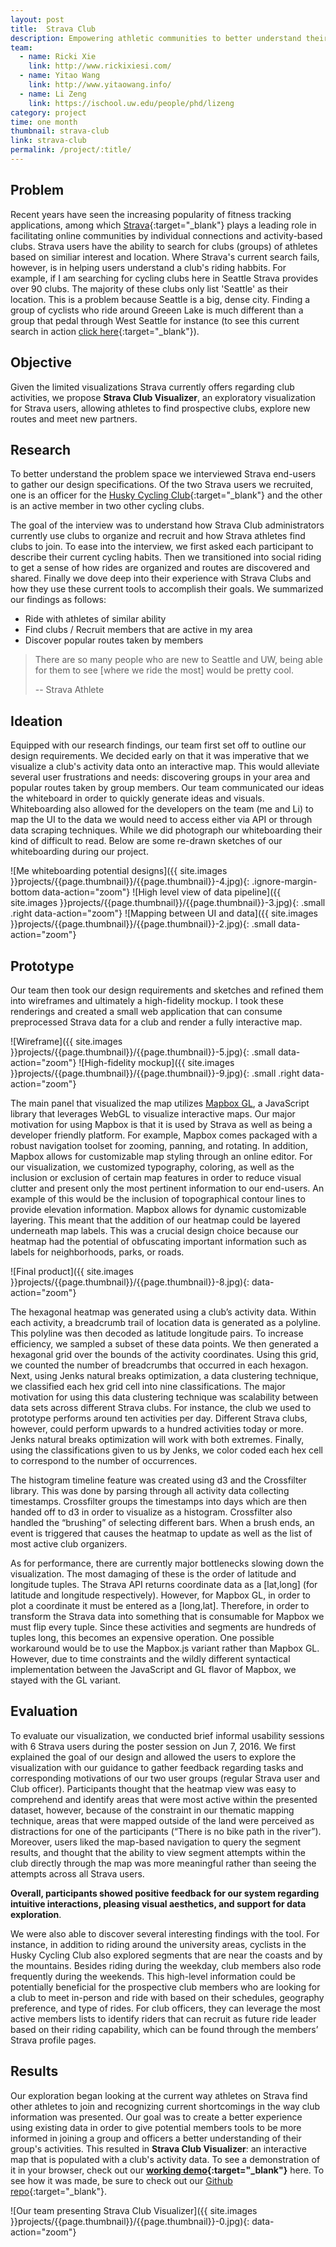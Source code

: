 ```yaml
---
layout: post
title:  Strava Club
description: Empowering athletic communities to better understand their data and make connections
team: 
  - name: Ricki Xie
    link: http://www.rickixiesi.com/
  - name: Yitao Wang
    link: http://www.yitaowang.info/
  - name: Li Zeng
    link: https://ischool.uw.edu/people/phd/lizeng
category: project
time: one month
thumbnail: strava-club
link: strava-club
permalink: /project/:title/
---
```



## Problem
Recent years have seen the increasing popularity of fitness tracking applications, among which [Strava](http://strava.com/){:target="_blank"} plays a leading role in facilitating online communities by individual connections and activity-based clubs. Strava users have the ability to search for clubs (groups) of athletes based on similiar interest and location. Where Strava's current search fails, however, is in helping users understand a club's riding habbits. For example, if I am searching for cycling clubs here in Seattle Strava provides over 90 clubs. The majority of these clubs only list 'Seattle' as their location. This is a problem because Seattle is a big, dense city. Finding a group of cyclists who ride around Greeen Lake is much different than a group that pedal through West Seattle for instance (to see this current search in action [click here](https://www.strava.com/clubs/search?utf8=%E2%9C%93&text=&location=Seattle&%5Bcountry%5D=United+States&%5Bstate%5D=Washington&%5Bcity%5D=Seattle&%5Blat_lng%5D=47.6062095%2C-122.3320708&sport_type=cycling&club_type=all){:target="_blank"}).

## Objective
Given the limited visualizations Strava currently offers regarding club activities, we propose **Strava Club Visualizer**, an exploratory visualization for Strava users, allowing athletes to find prospective clubs, explore new routes and meet new partners.

## Research
To better understand the problem space we interviewed Strava end-users to gather our design specifications. Of the two Strava users we recruited, one is an officer for the [Husky Cycling Club](http://www.huskycycling.org/){:target="_blank"} and the other is an active member in two other cycling clubs.

The goal of the interview was to understand how Strava Club administrators currently use clubs to organize and recruit and how Strava athletes find clubs to join. To ease into the interview, we first asked each participant to describe their current cycling habits. Then we transitioned into social riding to get a sense of how rides are organized and routes are discovered and shared. Finally we dove deep into their experience with Strava Clubs and how they use these current tools to accomplish their goals. We summarized our findings as follows:
- Ride with athletes of similar ability
- Find clubs / Recruit members that are active in my area
- Discover popular routes taken by members

> There are so many people who are new to Seattle
and UW, being able for them to see [where we ride the
most] would be pretty cool. 
>
> -- Strava Athlete

## Ideation
Equipped with our research findings, our team first set off to outline our design requirements. We decided early on that it was imperative that we visualize a club's activity data onto an interactive map. This would alleviate several user frustrations and needs: discovering groups in your area and popular routes taken by group members. Our team communicated our ideas the whiteboard in order to quickly generate ideas and visuals. Whiteboarding also allowed for the developers on the team (me and Li) to map the UI to the data we would need to access either via API or through data scraping techniques. While we did photograph our whiteboarding their kind of difficult to read. Below are some re-drawn sketches of our whiteboarding during our project.

![Me whiteboarding potential designs]({{ site.images }}projects/{{page.thumbnail}}/{{page.thumbnail}}-4.jpg){: .ignore-margin-bottom data-action="zoom"}
![High level view of data pipeline]({{ site.images }}projects/{{page.thumbnail}}/{{page.thumbnail}}-3.jpg){: .small .right data-action="zoom"}
![Mapping between UI and data]({{ site.images }}projects/{{page.thumbnail}}/{{page.thumbnail}}-2.jpg){: .small data-action="zoom"}


## Prototype
Our team then took our design requirements and sketches and refined them into wireframes and ultimately a high-fidelity mockup. I took these renderings and created a small web application that can consume preprocessed Strava data for a club and render a fully interactive map.

![Wireframe]({{ site.images }}projects/{{page.thumbnail}}/{{page.thumbnail}}-5.jpg){: .small data-action="zoom"}
![High-fidelity mockup]({{ site.images }}projects/{{page.thumbnail}}/{{page.thumbnail}}-9.jpg){: .small .right data-action="zoom"}

The main panel that visualized the map utilizes [Mapbox
GL](https://www.mapbox.com/mapbox-gl-js/api/), a JavaScript
library that leverages WebGL to visualize interactive maps. Our
major motivation for using Mapbox is that it is used by Strava as
well as being a developer friendly platform. For example, Mapbox
comes packaged with a robust navigation toolset for zooming,
panning, and rotating. In addition, Mapbox allows for customizable
map styling through an online editor. For our visualization, we
customized typography, coloring, as well as the inclusion or
exclusion of certain map features in order to reduce visual clutter and
present only the most pertinent information to our end-users. An
example of this would be the inclusion of topographical contour lines
to provide elevation information. Mapbox allows for dynamic
customizable layering. This meant that the addition of our heatmap
could be layered underneath map labels. This was a crucial design
choice because our heatmap had the potential of obfuscating
important information such as labels for neighborhoods, parks, or
roads.

![Final product]({{ site.images }}projects/{{page.thumbnail}}/{{page.thumbnail}}-8.jpg){: data-action="zoom"}

The hexagonal heatmap was generated using a club’s activity
data. Within each activity, a breadcrumb trail of location data is
generated as a polyline. This polyline was then decoded as latitude
longitude pairs. To increase efficiency, we sampled a subset of these
data points. We then generated a hexagonal grid over the bounds of
the activity coordinates. Using this grid, we counted the number of
breadcrumbs that occurred in each hexagon. Next, using Jenks
natural breaks optimization, a data clustering technique, we
classified each hex grid cell into nine classifications. The major
motivation for using this data clustering technique was scalability
between data sets across different Strava clubs. For instance, the club
we used to prototype performs around ten activities per day.
Different Strava clubs, however, could perform upwards to a
hundred activities today or more. Jenks natural breaks optimization
will work with both extremes. Finally, using the classifications given
to us by Jenks, we color coded each hex cell to correspond to the
number of occurrences.

The histogram timeline feature was created using d3 and the
Crossfilter library. This was done by parsing through all activity data
collecting timestamps. Crossfilter groups the timestamps into days
which are then handed off to d3 in order to visualize as a histogram.
Crossfilter also handled the “brushing” of selecting different bars.
When a brush ends, an event is triggered that causes the heatmap to
update as well as the list of most active club organizers.

As for performance, there are currently major bottlenecks
slowing down the visualization. The most damaging of these is the
order of latitude and longitude tuples. The Strava API returns
coordinate data as a [lat,long] (for latitude and longitude
respectively). However, for Mapbox GL, in order to plot a coordinate
it must be entered as a [long,lat]. Therefore, in order to transform the
Strava data into something that is consumable for Mapbox we must
flip every tuple. Since these activities and segments are hundreds of
tuples long, this becomes an expensive operation. One possible workaround would be to use the Mapbox.js variant rather than
Mapbox GL. However, due to time constraints and the wildly
different syntactical implementation between the JavaScript and GL
flavor of Mapbox, we stayed with the GL variant.

## Evaluation

To evaluate our visualization, we conducted brief informal
usability sessions with 6 Strava users during the poster session on
Jun 7, 2016. We first explained the goal of our design and allowed
the users to explore the visualization with our guidance to gather
feedback regarding tasks and corresponding motivations of our two
user groups (regular Strava user and Club officer). Participants
thought that the heatmap view was easy to comprehend and identify
areas that were most active within the presented dataset, however,
because of the constraint in our thematic mapping technique, areas
that were mapped outside of the land were perceived as distractions
for one of the participants (“There is no bike path in the river”).
Moreover, users liked the map-based navigation to query the segment results, and thought that the ability to view segment
attempts within the club directly through the map was more
meaningful rather than seeing the attempts across all Strava users.

**Overall, participants showed positive feedback for our system
regarding intuitive interactions, pleasing visual aesthetics, and
support for data exploration**.

We were also able to discover several interesting findings with
the tool. For instance, in addition to riding around the university
areas, cyclists in the Husky Cycling Club also explored segments
that are near the coasts and by the mountains. Besides riding during
the weekday, club members also rode frequently during the
weekends. This high-level information could be potentially
beneficial for the prospective club members who are looking for a
club to meet in-person and ride with based on their schedules,
geography preference, and type of rides. For club officers, they can
leverage the most active members lists to identify riders that can
recruit as future ride leader based on their riding capability, which
can be found through the members’ Strava profile pages. 

## Results

Our exploration began looking at the current way athletes on Strava find other athletes to join and recognizing current shortcomings in the way club information was presented. Our goal was to create a better experience using existing data in order to give potential members tools to be more informed in joining a group and officers a better understanding of their group's activities. This resulted in **Strava Club Visualizer**: an interactive map that is populated with a club's activity data. To see a demonstration of it in your browser, check out our **[working demo](http://cse512-16s.github.io/fp-rickixie-taoaoao-collnwalkr-lilizeng99/development/){:target="_blank"}** here. To see how it was made, be sure to check out our [Github repo](https://github.com/collnwalkr/strava-public){:target="_blank"}.


![Our team presenting Strava Club Visualizer]({{ site.images }}projects/{{page.thumbnail}}/{{page.thumbnail}}-0.jpg){: data-action="zoom"}
